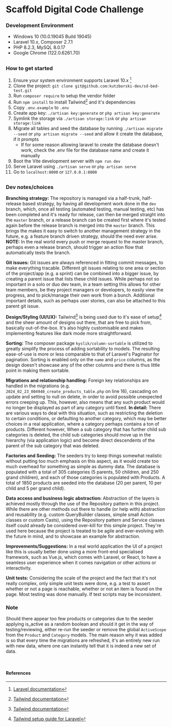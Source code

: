 # Scaffold Digital Code Challenge

### Development Environment
- Windows 10 (10.0.19045 Build 19045)
- Laravel 10.x, Composer 2.7.1
- PHP 8.2.3, MySQL 8.0.17
- Google Chrome (122.0.6261.70)

##
### How to get started
1. Ensure your system environment supports Laravel 10.x [^1]
2. Clone the project: `git clone git@github.com:kutzborski-dev/sd-bed-test.git`
3. Run `composer require` to setup the vendor folder
4. Run `npm install` to install Tailwind[^2] and it's dependencies
5. Copy `.env.example` to `.env`
6. Create app key: `./artisan key:generate` or `php artisan key:generate`
8. Symlink the storage via `./artisan storage:link` or `php artisan storage:link`
9. Migrate all tables and seed the database by running `./artisan migrate --seed` or `php artisan migrate --seed` and allow it create the database, if it prompts
   * If for some reason allowing laravel to create the database doesn't work, check the .env file for the database name and create it manually
10. Boot the Vite development server with `npm run dev`
11. Serve Laravel using `./artisan serve` or `php artisan serve`
12. Go to `localhost:8000` or `127.0.0.1:8000`

##
### Dev notes/choices
**Branching strategy:** The repository is managed via a half-trunk, half-release based strategy, by having all development work done in the `dev` branch, which, once all testing (automated testing, manual testing, etc) has been completed and it's ready for release, can then be merged straight into the `master` branch, or a release branch can be created first where it's tested again before the release branch is merged into the `master` branch. This brings the makes it easy to switch to another management strategy in the future, e.g. a feature branch driven strategy, should the need ever arise. **NOTE:** In the real world every push or merge request to the master branch, perhaps even a release branch, should trigger an action flow that automatically tests the branch.

**Git issues:** Git issues are always referenced in fitting commit messages, to make everything tracable. Different git issues relating to one area or section of the project/app (e.g. a sprint) can be combined into a bigger issue, by creating a parent issue that lists these child issues. While perhaps not so important in a solo or duo dev team, in a team setting this allows for other team members, be they project managers or developers, to easily view the progress, and to pick/manage their own work from a bunch. Additional important details, such as perhaps user stories, can also be attached to this parent git issue.

**Design/Styling (UI/UX):** Tailwind[^2] is being used due to it's ease of setup[^3] and the sheer amount of designs out there, that are free to pick from, basically out-of-the-box. It's also highly customisable and makes implementing features like dark mode more straightforward.

**Sorting:** The composer package `kyslik/column-sortable` is utilized to greatly simplify the process of adding sortability to models. The resulting ease-of-use is more or less comparable to that of Laravel's Paginator for pagination. Sorting is enabled only on the `name` and `price` columns, as the design doesn't showcase any of the other columns and there is thus little point in making them sortable.

**Migrations and relationship handling:** Foreign key relationships are handled in the migrations (e.g. `2024_02_23_004940_create_products_table.php` on line 16), cascading on update and setting to null on delete, in order to avoid possible unexpected errors creeping up. This, however, also means that any such product would no longer be displayed as part of any category until fixed. **In detail:** There are various ways to deal with this situation, such as restricting the deletion to certain conditions, or defaulting to another category, which may be better choices in a real application, where a category perhaps contains a ton of products. Different however, When a sub category that has further child sub categories is deleted, the child sub categories should move up in the hierarchy (via application logic) and become direct descendents of the parent of the sub category that was deleted.

**Factories and Seeding:** The seeders try to keep things somewhat realistic without putting too much emphasis on this aspect, as it would create too much overhead for something as simple as dummy data. The database is populated with a total of 305 categories (5 parents, 50 children, and 250 grand children), and each of those categories is populated with Products. A total of 1850 products are seeded into the database (20 per parent, 10 per child and 5 per grand child).

**Data access and business logic abstraction:** Abstraction of the layers is achieved mostly through the use of the Repository pattern in this project. While there are other methods out there to handle (or help with) abstraction and reusability (e.g. custom QueryBuilder classes, simple small Action classes or custom Casts), using the Repository pattern and Service classes itself could already be considered over-kill for this simple project. They're used here because the project is treated to be agile and ever-evolving with the future in mind, and to showcase an example for abstraction.

**Improvements/Suggestions:** In a real world application the UI of a project like this is usually better done using a more front-end specialised framework, such as Vue.js, which comes with Laravel, or React, to have a seamless user experience when it comes navigation or other actions or interactivity.

**Unit tests:** Considering the scale of the project and the fact that it's not really complex, only simple unit tests were done, e.g. a test to assert whether or not a page is reachable, whether or not an item is found on the page. Most testing was done manually. If test scripts may be inconsistent.

### Note
Should there appear too few products or categories due to the seeder applying is_active as a random boolean and should it get in the way of testing/reviewing, either re-run the seeder or remove the global `ActiveScope` from the `Product` and `Category` models. The main reason why it was added is so that every time the migrations are refreshed, it's an entirely new run with new data, where one can instantly tell that it is indeed a new set of data.

<br/>

#### References
[^1]: [Laravel documentation](https://laravel.com/docs/10.x/readme)
[^2]: [Tailwind documentation](https://tailwindcss.com)
[^3]: [Tailwind setup guide for Laravel](https://tailwindcss.com/docs/guides/laravel)
